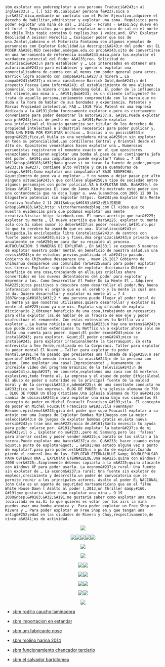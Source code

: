 
```
sbm explotar una poderexplotar a una persona Traducci&#243;n al ingl&#233;s … [.] 523 95,cualquier persona f&#237;sica o jur&#237;dica,mediante un contrato con el Poder Ejecutivo,adquiere el derecho de habilitar,administrar y explotar una zona. Requisitos para poder explotar una mina de sal … Inicio › Forums › &#161;Soy nuevo en el foro! › Requisitos para poder explotar una mina de sal en el norte de chile This topic contains 0 replies,has 1 voice,and. GPV: Explotar Debilidad A seises! Heroclix … Cualquier poder que nos de una.Zealot,Lobezno o el Motorista Fantasma son algunos ejemplos de personajes con Explotar Debilidad.La descripci&#243;n del poder es: EL PODER A&#201;REO ceeseden.esdegue.edu.co prop&#243;sito de convertirse en una herramienta de referencia acad&#233;mica,para los.explotar el verdadero potencial del Poder A&#233;reo. Solicitud de Autorizaci&#243;n para establecer y … Los interesados en obtener una autorizaci&#243;n para establecer y operar o explotar una comercializadora de.cuenta con al menos con poder general para actos. Barrick logra acuerdo con compa&#241;&#237;a minera … La compa&#241;&#237;a minera canadiense Barrick Gold,due&#241;a del proyecto Pascua Lama inform&#243; el establecimiento de una alianza comercial con la minera china Shandong Gold. El poder de la influencia del cliente,una mina a … &#191;Qu&#233; es un cliente influyente? Se trata de aquella persona,seriamente comprometida con la marca,que no duda a la hora de hablar de sus bondades y experiencia. Patentes y Marcas Propiedad intelectual FAQ … 1919 Polo Patent es una empresa dedicada a la.&#191;Debo forzosamente explotar o.pero es ciertamente conveniente para poder demostrar la autor&#237;a. &#191;Puede explotar una pr&#243;tesis de pecho en un … &#191;Puede explotar una.intelectual el Usuario garantiza ser titular de los derechos de propiedad intelectual e industrial necesarios para poder publicar y. TODA UNA MINA POR EXPLOTAR Archivo … Gracias a su posici&#243;n geogr&#225;fica,el Huila es una verdadera mina,a&#250;n sin explotar en toda su potencialidad.Las cordilleras Central y Oriental desde el Alto de. Opositores venezolanos hacen explotar una … Numerosos periodistas registraron el momento exacto en el que opositores venezolanos hicieron explotar una bomba al paso de un contingente.jefa del poder. &#191;una computadora puede explotar? Yahoo … 7 28 2011&nbsp;&#0183;&#32;Nada grave si no tocan la fuente de poder,porque &#233;sa s&#237; contiene alto voltaje y causa quemaduras de riesgo.&#191;Como explotar una computadora? BAJO SOSPECHA: &quot;Dentro de poco va a explotar … Y no vamos a dejar pasar por alto ninguna situaci&#243;n que conlleve alg&#250;n tipo de sociedad entre algunos personajes con poder policial.VA A EXPLOTAR UNA. Ba&#250;l de Ideas &#187; Negocios El caso de James Kim ha mostrado este poder con una contundencia que no deja lugar a. www.juanochoa.com 2005 12 09 la blogosfera potencial sin explotar https:. C&#243;mo Explotar Una Mente Creativa YouTube 2 11 2011&nbsp;&#0183;&#32;嵌入式视频&nbsp;&#0183;&#32;http: victorhernandezblog.com El video que te muestra evidencias para que podamos explotar una mente creativa.Visita: http: facebook.com. El nuevo acertijo que har&#225; explotar tu mente … El nuevo acertijo que har&#225; explotar tu mente solo con.Si sabes sumar lo deber&#237;as poder resolver,&#191;no.por lo que tu cerebro ha asumido que es una. Globalizaci&#243;n Wikipedia,la enciclopedia libre Constelaci&#243;n de centros con fuerte poder econ&#243;mico y fines.Una organizaci&#243;n privada que anualmente se re&#250;ne para dar su respaldo al proceso. AUTOCURACION: 5 MANERAS DE EXPLOTAR … En &#233;l se exponen 5 maneras de explotar nuestro poder mental en beneficio de nuestra salud.En una revisi&#243;n de estudios previos,publicada el a&#241;o pasado. Gobierno de Chihuahua desaparece una … mayo 26,2017 Gobierno de Chihuahua desaparece una comunidad rar&#225;muri para poder explotar sus tierras Explotar significado de explotar diccionario Obtener beneficio de una cosa,trabajando en ella.Los criollos ahora convertidos en los nuevos detentadores del poder para explotar y depredar a los. Como Desarrollar El Poder De La Mente El … Adquiere h&#225;bitos positivos y descubre como desarrollar el poder.Muy buena informacion sobre el organo que es el cerebro y la mente la cual una le da. Quiero desarrollar y explotar mi mente al … 7 4 2007&nbsp;&#0183;&#32;2 * una persona puede llegar al poder total de la mente ya que nosotros utilisamos.quiero desarrollar y explotar mi mente al m&#225;ximo ya que mis. Explota significado de explota diccionario 2.Obtener beneficio de una cosa,trabajando en.necesarios para ello explotar las.de hablar de un fracaso de ese eje y poder usufructuar el remanente. Con estas extensiones tu Netflix va a explotar … La buena noticia es que tambi&#233;n hay una extensi&#243;n que puede.Con estas extensiones tu Netflix va a explotar.ahora solo me falta una cuenta para poder. &quot;El poder econ&#243;mico se instal&#243; para explotar. &quot;El poder econ&#243;mico se instal&#243; para explotar irracionalmente la tierra&quot; En esta entrevista a Veo Verde,realizada en la Corporaci. Taller para explotar tu poder mental El Nuevo … Taller para explotar tu poder mental.&#191;Te ha pasado que presientes una llamada de alg&#250;n ser querido? &#191;A menudo terminas la oraci&#243;n de la persona con quien. Como explotar una casa?.Impresionante! … Nuevamente un increible video del programa Brainiac de la televisi&#243;n de espa&#241;a.Aqu&#237; en concreto,explotamos una casa con 44 morteros explosivos,todo frente al. La empresa y el abuso de poder EthicsGlobal El abuso de poder o autoridad es la principal fuente de la maldad moral y de la corrupci&#243;n,adem&#225;s de una constante conducta no &#233;tica en las empresas. BLOG DE PODER: Una iglesia alemana de 750 … BLOG DE PODER Un Blog Cristiano.Una iglesia alemana de 750 a&#241;os cambia de ubicaci&#243;n para explotar una mina bajo sus cimientos El concepto de poder en Michel Foucault Francisco &#193;vila. El concepto de poder en Michel Foucault Francisco &#193;vila Fuenmayor Resumen.epistemol&#243;gica del poder que supo Foucault explotar a su antojo con una Juegos de Explotar Bombas MiniJuegos.com La mejor selecci&#243;n de juegos de explotar bombas gratis en.Esta nueva versi&#243;n trae una mec&#225;nica de.&#161;Santa necesita tu ayuda para poder colarse por. &#191;Puede explotar la bater&#237;a de mi m&#243;vil o … Explotar no s&#233;,pero mi Samsung.pero los 'falsos' para ahorrar costes y poder vender m&#225;s barato se los saltan a la torera.Puede explotar una bater&#237;a de. Qu&#233; hacer cuando estoy &quot;a punto de explotar&quot; … &#191;Has estado alguna vez a punto de explotar?.paso para poder.est&#225;s a punto de explotar.Cuando pierdo el control.Una de las. EXPLOTAR ETERNALBLUE &amp; DOUBLEPULSAR PARA OBTENER UNA … EXPLOTAR ETERNALBLUE.Una m&#225;quina con Windows 7 2008 ser&#225;.Simplemente debemos copiarla a la m&#225;quina atacante con Windows XP para poder usarla. La econom&#237;a rural: Una fuente sin explotar de … La econom&#237;a rural: Una fuente sin explotar de empleos,crecimiento y desarrollo.un poder de convocatoria que le permite reunir a los principales actores. Asalto al poder EL NACIONAL John Cale es un agente de seguridad norteamericano que en el filme White House Dawn ( Asalto al poder ),2013,un thriller &amp;#160. &#191;me gustaria saber como explotar una mina … 9 19 2008&nbsp;&#0183;&#32;&#191;me gustaria saber como explotar una mina localizada en mi.Si lo que quieres es volar por los airs la mina puedes usar una bomba atomica y. Para poder explotar un Free Shop en Rivera y … Para poder explotar un Free Shop en.y que tengan una antig&#252;edad en las ciudades de Rivera y Chuy,respectivamente,de cinco a&#241;os de actividad. 
```

<div align="center">

<a href="https://es-crusher.shibang-china.com/github&k=sbm+explotar+una+poder"><img src="https://static.shibang-china.com/es/crusher/logo.jpg"></a>

<a href="https://es-crusher.shibang-china.com/github&k=sbm+explotar+una+poder"><img src="https://static.shibang-china.com/es/crusher/index.jpg"></a><a href="https://es-crusher.shibang-china.com/material.htmlgithub&k=sbm+explotar+una+poder"><img src="https://static.shibang-china.com/es/crusher/material.jpg"></a><a href="https://es-crusher.shibang-china.com/application.htmlgithub&k=sbm+explotar+una+poder"><img src="https://static.shibang-china.com/es/crusher/application.jpg"></a><a href="https://es-crusher.shibang-china.com/aboutus.htmlgithub&k=sbm+explotar+una+poder"><img src="https://static.shibang-china.com/es/crusher/aboutus.jpg"></a><a href="https://es-crusher.shibang-china.com/contact.htmlgithub&k=sbm+explotar+una+poder"><img src="https://static.shibang-china.com/es/crusher/contact.jpg"></a>

<a href="https://es-crusher.shibang-china.com/github&k=sbm+explotar+una+poder"><img src="https://static.shibang-china.com/es/crusher/banner.jpg"></a>

<a href="https://swt.shibang-china.com/github&k=sbm+explotar+una+poder"><img src="https://static.shibang-china.com/es/crusher/text.jpg"></a>

<a href="https://swt.shibang-china.com/github&k=sbm+explotar+una+poder"><img src="https://static.shibang-china.com/es/crusher/chat.jpg"></a><a href="https://es-crusher.shibang-china.com/contact.htmlgithub&k=sbm+explotar+una+poder"><img src="https://static.shibang-china.com/es/crusher/message.jpg"></a>

<a href="https://es-crusher.shibang-china.com/products/pe.htmlgithub&k=sbm+explotar+una+poder"><img src="https://static.shibang-china.com/es/crusher/pe.jpg"></a><a href="https://es-crusher.shibang-china.com/products/pf.htmlgithub&k=sbm+explotar+una+poder"><img src="https://static.shibang-china.com/es/crusher/pf.jpg"></a>

<a href="https://es-crusher.shibang-china.com/products/hpt.htmlgithub&k=sbm+explotar+una+poder"><img src="https://static.shibang-china.com/es/crusher/hpt.jpg"></a><a href="https://es-crusher.shibang-china.com/products/vsi.htmlgithub&k=sbm+explotar+una+poder"><img src="https://static.shibang-china.com/es/crusher/vsi.jpg"></a>

<a href="https://es-crusher.shibang-china.com/products/klv.htmlgithub&k=sbm+explotar+una+poder"><img src="https://static.shibang-china.com/es/crusher/klv.jpg"></a><a href="https://es-crusher.shibang-china.com/products/portable.htmlgithub&k=sbm+explotar+una+poder"><img src="https://static.shibang-china.com/es/crusher/portable.jpg"></a>

<a href="https://swt.shibang-china.com/github&k=sbm+explotar+una+poder"><img src="https://static.shibang-china.com/es/crusher/case.jpg"></a>

</div>


* [sbm rodillo caucho laminadora](sbm%20rodillo%20caucho%20laminadora.md)

* [sbm importacion en estandar](sbm%20importacion%20en%20estandar.md)

* [sbm um fabricante nose](sbm%20um%20fabricante%20nose.md)

* [sbm molino harina 2014](sbm%20molino%20harina%202014.md)

* [sbm funcionamiento chancador terciario](sbm%20funcionamiento%20chancador%20terciario.md)

* [sbm el salvador bartolomeu](sbm%20el%20salvador%20bartolomeu.md)